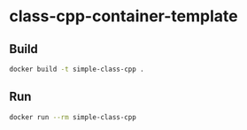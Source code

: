 # class-cpp-container-template

## Build

```zsh
docker build -t simple-class-cpp .
```

## Run

```zsh
docker run --rm simple-class-cpp
```
